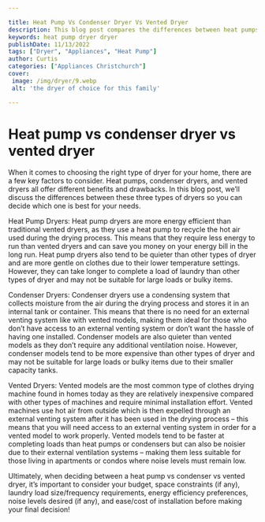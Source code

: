 ```yaml
---

title: Heat Pump Vs Condenser Dryer Vs Vented Dryer
description: This blog post compares the differences between heat pumps, condenser dryers, and vented dryers, so you can decide which one is best for your home. Read on to find out more!
keywords: heat pump dryer dryer
publishDate: 11/13/2022
tags: ["Dryer", "Appliances", "Heat Pump"]
author: Curtis
categories: ["Appliances Christchurch"]
cover: 
 image: /img/dryer/9.webp
 alt: 'the dryer of choice for this family'

---
```


# Heat pump vs condenser dryer vs vented dryer

When it comes to choosing the right type of dryer for your home, there are a few key factors to consider. Heat pumps, condenser dryers, and vented dryers all offer different benefits and drawbacks. In this blog post, we’ll discuss the differences between these three types of dryers so you can decide which one is best for your needs. 

Heat Pump Dryers: 
Heat pump dryers are more energy efficient than traditional vented dryers, as they use a heat pump to recycle the hot air used during the drying process. This means that they require less energy to run than vented dryers and can save you money on your energy bill in the long run. Heat pump dryers also tend to be quieter than other types of dryer and are more gentle on clothes due to their lower temperature settings. However, they can take longer to complete a load of laundry than other types of dryer and may not be suitable for large loads or bulky items.

Condenser Dryers: 
Condenser dryers use a condensing system that collects moisture from the air during the drying process and stores it in an internal tank or container. This means that there is no need for an external venting system like with vented models, making them ideal for those who don’t have access to an external venting system or don’t want the hassle of having one installed. Condenser models are also quieter than vented models as they don’t require any additional ventilation noise. However, condenser models tend to be more expensive than other types of dryer and may not be suitable for large loads or bulky items due to their smaller capacity tanks. 

Vented Dryers: 
Vented models are the most common type of clothes drying machine found in homes today as they are relatively inexpensive compared with other types of machines and require minimal installation effort. Vented machines use hot air from outside which is then expelled through an external venting system after it has been used in the drying process – this means that you will need access to an external venting system in order for a vented model to work properly. Vented models tend to be faster at completing loads than heat pumps or condensers but can also be noisier due to their external ventilation systems – making them less suitable for those living in apartments or condos where noise levels must remain low. 

Ultimately, when deciding between a heat pump vs condenser vs vented dryer, it’s important to consider your budget, space constraints (if any), laundry load size/frequency requirements, energy efficiency preferences, noise levels desired (if any), and ease/cost of installation before making your final decision!